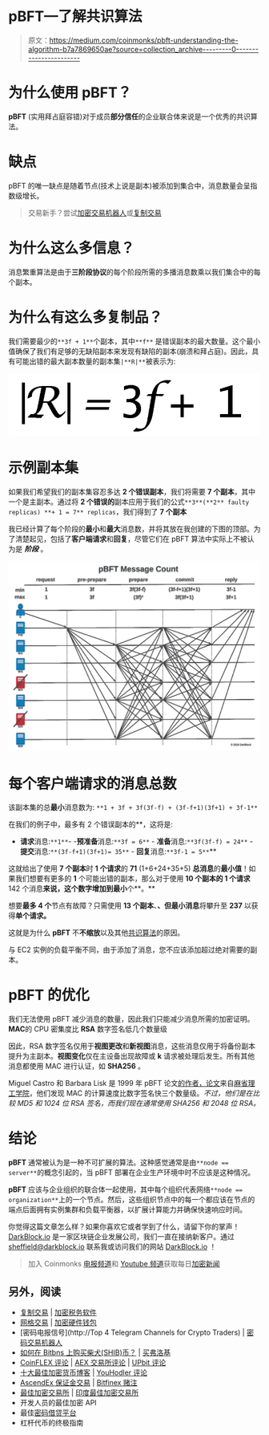 # pBFT—了解共识算法

> 原文：<https://medium.com/coinmonks/pbft-understanding-the-algorithm-b7a7869650ae?source=collection_archive---------0----------------------->

# 为什么使用 pBFT？

**pBFT** (实用拜占庭容错)对于成员**部分信任**的企业联合体来说是一个优秀的共识算法。

# 缺点

pBFT 的唯一缺点是随着节点(技术上说是副本)被添加到集合中，消息数量会呈指数级增长。

> 交易新手？尝试[加密交易机器人](/coinmonks/crypto-trading-bot-c2ffce8acb2a)或[复制交易](/coinmonks/top-10-crypto-copy-trading-platforms-for-beginners-d0c37c7d698c)

# 为什么这么多信息？

消息繁重算法是由于**三阶段协议**的每个阶段所需的多播消息数乘以我们集合中的每个副本。

# 为什么有这么多复制品？

我们需要最少的`**3f + 1**`个副本，其中`**f**` 是错误副本的最大数量。这个最小值确保了我们有足够的无缺陷副本来发现有缺陷的副本(崩溃和拜占庭)。因此，具有可能出错的最大副本数量的副本集`|**R|**`被表示为:

![](img/cae8dc60630977c37f032420a837ff29.png)

# 示例副本集

如果我们希望我们的副本集容忍多达 **2 个错误副本**，我们将需要 **7 个副本**，其中一个是主副本。通过将 **2 个错误的**副本应用于我们的公式`**3**(**2** faulty replicas) **+ 1 = 7** replicas`，我们得到了 **7 个副本**

我已经计算了每个阶段的**最小**和**最大**消息数，并将其放在我创建的下图的顶部。为了清楚起见，包括了**客户端请求**和**回复**，尽管它们在 pBFT 算法中实际上不被认为是 ***阶段*** 。

![](img/f78d73bc64781870023e7e188f90049e.png)

# 每个客户端请求的消息总数

该副本集的总**最小**消息数为:
`**1 + 3f + 3f(3f-f) + (3f-f+1)(3f+1) + 3f-1**`

在我们的例子中，最多有 2 个错误副本的**，这将是:
- **请求**消息:`**1**`-
-**预准备**消息:`**3f = 6**` - **准备**消息:`**3f(3f-f) = 24**` - **提交**消息:`**(3f-f+1)(3f+1)= 35**` - **回复**消息:`**3f-1 = 5**`**

这就给出了使用 **7 个副本**时 **1 个请求**的 **71** (1+6+24+35+5) **总消息**的**最小值**！如果我们想要有更多的 **1** 个可能出错的副本，那么对于使用 **10 个副本的 1 个请求**142 个消息**来说，这个数字增加到最小**个**。**

想要**最多 4 个**节点有故障？只需使用 **13 个副本**、**、**但**最小消息**将攀升至 **237** 以获得**单个请求。**

这就是为什么 **pBFT** 不**不缩放**以及其他[共识算法](/coinmonks/quorum-blockchain-consensus-algorithms-ab38790091)的原因。

与 EC2 实例的负载平衡不同，由于添加了消息，您不应该添加超过绝对需要的副本。

# pBFT 的优化

我们无法使用 pBFT 减少消息的数量，因此我们只能减少消息所需的加密证明。**MAC**的 CPU 密集度比 **RSA** 数字签名低几个数量级

因此，RSA 数字签名仅用于**视图更改**和**新视图**消息，这些消息仅用于将备份副本提升为主副本。**视图变化**仅在主设备出现故障或 **k** 请求被处理后发生。所有其他消息都使用 MAC 进行认证，如 **SHA256** 。

Miguel Castro 和 Barbara Lisk 是 1999 年 pBFT 论文[的作者，论文](http://pmg.csail.mit.edu/papers/osdi99.pdf)来自[麻省理工学院](http://www.mit.edu/)，他们发现 MAC 的计算速度比数字签名快三个数量级。*不过，他们是在比较 MD5 和 1024 位 RSA 签名，而我们现在通常使用 SHA256 和 2048 位 RSA。*

# 结论

**pBFT** 通常被认为是一种不可扩展的算法。这种感觉通常是由`**node == server**`的概念引起的，当 pBFT 部署在企业生产环境中时不应该是这种情况。

**pBFT** 应该与企业组织的联合体一起使用，其中每个组织代表网络`**node == organization**`上的一个节点。然后，这些组织节点中的每一个都应该在节点的端点后面拥有实例集群和负载平衡器，以扩展计算能力并确保快速响应时间。

你觉得这篇文章怎么样？如果你喜欢它或者学到了什么，请留下你的掌声！ [DarkBlock.io](https://darkblock.io/) 是一家区块链企业发展公司，我们一直在接纳新客户。通过 [sheffield@darkblock.io](mailto:sheffield@darkblock.io) 联系我或访问我们的网站 [DarkBlock.io](https://darkblock.io/) ！

> 加入 Coinmonks [电报频道](https://t.me/coincodecap)和 [Youtube 频道](https://www.youtube.com/c/coinmonks/videos)获取每日[加密新闻](http://coincodecap.com/)

## 另外，阅读

*   [复制交易](/coinmonks/top-10-crypto-copy-trading-platforms-for-beginners-d0c37c7d698c) | [加密税务软件](/coinmonks/crypto-tax-software-ed4b4810e338)
*   [网格交易](https://coincodecap.com/grid-trading) | [加密硬件钱包](/coinmonks/the-best-cryptocurrency-hardware-wallets-of-2020-e28b1c124069)
*   [密码电报信号](http://Top 4 Telegram Channels for Crypto Traders) | [密码交易机器人](/coinmonks/crypto-trading-bot-c2ffce8acb2a)
*   [如何在 Bitbns 上购买柴犬(SHIB)币？](https://coincodecap.com/buy-shiba-bitbns) | [买弗洛基](https://coincodecap.com/buy-floki-inu-token)
*   [CoinFLEX 评论](https://coincodecap.com/coinflex-review) | [AEX 交易所评论](https://coincodecap.com/aex-exchange-review) | [UPbit 评论](https://coincodecap.com/upbit-review)
*   [十大最佳加密货币博客](https://coincodecap.com/best-cryptocurrency-blogs) | [YouHodler 评论](https://coincodecap.com/youhodler-review)
*   [AscendEx 保证金交易](https://coincodecap.com/ascendex-margin-trading) | [Bitfinex 赌注](https://coincodecap.com/bitfinex-staking)
*   [最佳加密交易所](/coinmonks/crypto-exchange-dd2f9d6f3769) | [印度最佳加密交易所](/coinmonks/bitcoin-exchange-in-india-7f1fe79715c9)
*   开发人员的最佳加密 API
*   最佳[密码借贷平台](/coinmonks/top-5-crypto-lending-platforms-in-2020-that-you-need-to-know-a1b675cec3fa)
*   杠杆代币的终极指南